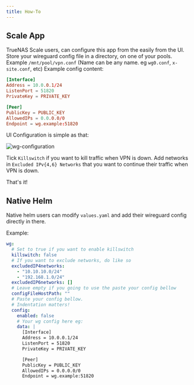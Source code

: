 ```yaml
---
title: How-To
---
```


## Scale App

TrueNAS Scale users, can configure this app from the easily from the UI.
Store your wireguard config file in a directory, on one of your pools.
Example `/mnt/pool/vpn.conf` (Name can be any name. eg `wg0.conf`, `x-site.conf`, etc)
Example config content:

```conf
[Interface]
Address = 10.0.0.1/24
ListenPort = 51820
PrivateKey = PRIVATE_KEY

[Peer]
PublicKey = PUBLIC_KEY
AllowedIPs = 0.0.0.0/0
Endpoint = wg.example:51820
```

UI Configuration is simple as that:

![wg-configuration](./img/wg-configuration.png)

Tick `Killswitch` if you want to kill traffic when VPN is down.
Add networks in `Excluded IPv{4,6} Networks` that you want to continue their traffic when VPN is down.

That's it!

## Native Helm

Native helm users can modify `values.yaml` and add their wireguard config directly in there.

Example:

```yaml
wg:
  # Set to true if you want to enable killswitch
  killswitch: false
  # If you want to exclude networks, do like so
  excludedIP4networks:
    - "10.10.10.0/24"
    - "192.168.1.0/24"
  excludedIP6networks: []
  # Leave empty if you going to use the paste your config bellow
  configFileHostPath: ""
  # Paste your config bellow.
  # Indentation matters!
  config:
    enabled: false
    # Your wg config here eg:
    data: |
      [Interface]
      Address = 10.0.0.1/24
      ListenPort = 51820
      PrivateKey = PRIVATE_KEY

      [Peer]
      PublicKey = PUBLIC_KEY
      AllowedIPs = 0.0.0.0/0
      Endpoint = wg.example:51820
```
